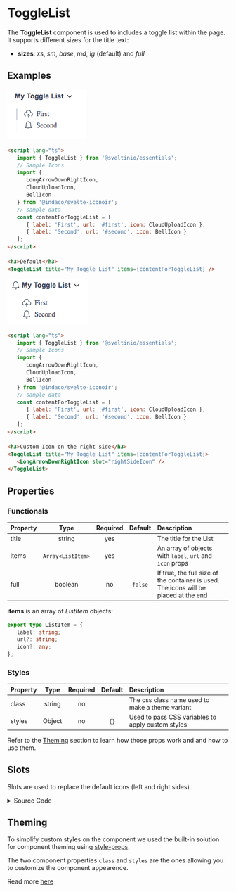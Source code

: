 # ToggleList

The **ToggleList** component is used to includes a toggle list within the page. It supports different sizes for the title text:

- **sizes**: _xs_, _sm_, _base_, _md_, _lg_ (default) and _full_

## Examples

<img src="./assets/images/default.png" alt="ToggleList - Default Styles" />

```html
<script lang="ts">
   import { ToggleList } from '@sveltinio/essentials';
   // Sample Icons
   import {
      LongArrowDownRightIcon,
      CloudUploadIcon,
      BellIcon
   } from '@indaco/svelte-iconoir';
   // sample data
   const contentForToggleList = [
      { label: 'First', url: '#first', icon: CloudUploadIcon },
      { label: 'Second', url: '#second', icon: BellIcon }
   ];
</script>

<h3>Default</h3>
<ToggleList title="My Toggle List" items={contentForToggleList} />

```

<img src="./assets/images/left-side-icon.png" alt="ToggleList - Left Side Icon" />

```html
<script lang="ts">
   import { ToggleList } from '@sveltinio/essentials';
   // Sample Icons
   import {
      LongArrowDownRightIcon,
      CloudUploadIcon,
      BellIcon
   } from '@indaco/svelte-iconoir';
   // sample data
   const contentForToggleList = [
      { label: 'First', url: '#first', icon: CloudUploadIcon },
      { label: 'Second', url: '#second', icon: BellIcon }
   ];
</script>

<h3>Custom Icon on the right side</h3>
<ToggleList title="My Toggle List" items={contentForToggleList}>
   <LongArrowDownRightIcon slot="rightSideIcon" />
</ToggleList>
```

## Properties

### Functionals

| Property  |  Type            | Required | Default | Description                                                                          |
| :-------- | :--------------: | :------: | :-----: | :----------------------------------------------------------------------------------- |
| title     | string           | yes      |         | The title for the List                                                               |
| items     | `Array<ListItem>`| yes      |         | An array of objects with `label`, `url` and `icon` props                             |
| full      | boolean          | no       | `false` | If true, the full size of the container is used. The icons will be placed at the end |

**items** is an array of _ListItem_ objects:

```typescript
export type ListItem = {
   label: string;
   url?: string;
   icon?: any;
};
```

### Styles

| Property |  Type   | Required |   Default   | Description                                       |
| :------- | :-----: | :------: | :---------: | :------------------------------------------------ |
| class    | string  |    no    |             | The css class name used to make a theme variant   |
| styles   | Object  |    no    |     `{}`    | Used to pass CSS variables to apply custom styles |

Refer to the [Theming](#theming) section to learn how those props work and and how to use them.

## Slots

Slots are used to replace the default icons (left and right sides).

<details><summary>Source Code</summary>

```html
<script lang="ts">
   import { ToggleList } from '@sveltinio/essentials';
   // Sample Icons
   import {
      LongArrowDownRightIcon,
      CloudUploadIcon,
      BellIcon
   } from '@indaco/svelte-iconoir';
   // sample data
   const contentForToggleList = [
      { label: 'First', url: '#first', icon: CloudUploadIcon },
      { label: 'Second', url: '#second', icon: BellIcon }
   ];
</script>

<h3>Left Side icon</h3>
<ToggleList title="My Toggle List" items={contentForToggleList}>
   <BellIcon size="18" slot="leftSideIcon" />
</ToggleList>

<h3>Custom Icons</h3>
<ToggleList title="My Toggle List" items={contentForToggleList}>
   <LongArrowDownRightIcon slot="rightSideIcon" />
</ToggleList>
```

</details>

## Theming

To simplify custom styles on the component we used the built-in solution for component theming using [style-props].

The two component properties `class` and `styles` are the ones allowing you to customize the component appearence.

Read more [here](./THEMING.md)

<!-- Resources -->
[style-props]: https://svelte.dev/docs#template-syntax-component-directives---style-props
